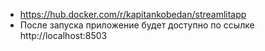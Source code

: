 * https://hub.docker.com/r/kapitankobedan/streamlitapp
* После запуска приложение будет доступно по ссылке http://localhost:8503
